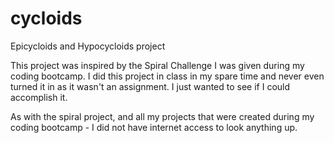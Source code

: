 # cycloids
Epicycloids and Hypocycloids project

This project was inspired by the Spiral Challenge I was given during my coding bootcamp. I did this project in class in my spare time and never even turned it in as it wasn't an assignment. I just wanted to see if I could accomplish it. 

As with the spiral project, and all my projects that were created during my coding bootcamp - I did not have internet access to look anything up.
